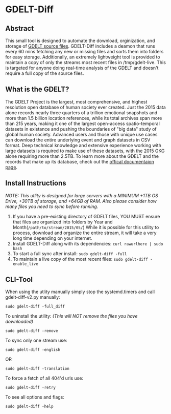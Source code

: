 # GDELT-Diff
  
## Abstract
This small tool is designed to automate the download, orginization, and storage of [GDELT source files](https://www.gdeltproject.org/data.html#rawdatafiles). GDELT-Diff includes a deamon that runs every 60 mins fetching any new or missing files and sorts them into folders for easy storage. Additionally, an extremely lightweight tool is provided to maintain a copy of only the streams most recent files in /tmp/gdelt-live. This is targeted for anyone doing real-time analysis of the GDELT and doesn't require a full copy of the source files.

## What is the GDELT?
The GDELT Project is the largest, most comprehensive, and highest resolution open database of human society ever created. Just the 2015 data alone records nearly three quarters of a trillion emotional snapshots and more than 1.5 billion location references, while its total archives span more than 215 years, making it one of the largest open-access spatio-temporal datasets in existance and pushing the boundaries of "big data" study of global human society. Advanced users and those with unique use cases can download the entire underlying event and graph datasets in CSV format. Deep technical knowledge and extensive experience working with large datasets is required to make use of these datasets, with the 2015 GKG alone requiring more than 2.5TB.
To learn more about the GDELT and the records that make up its database, check out the [offical documentaion page](https://www.gdeltproject.org/data.html#documentation).
  
## Install Instructions  
_NOTE: This utlity is designed for large servers with a MINIMUM +1TB OS Drive, +30TB of storage, and +64GB of RAM. Also please consider how many files you need to sync before running._  
  
1. If you have a pre-existing directory of GDELT files, YOU MUST ensure that files are organized into folders by Year and Month(`/path/to/stream/2015/05/`) While it is possible for this utility to process, download and organize the entire stream, it will take a very long time depending on your internet.
2. Install GDELT-Diff along with its dependencies: `curl rawurlhere | sudo bash`
3. To start a full sync after install: `sudo gdelt-diff -full`
4. To maintain a live copy of the most recent files: `sudo gdelt-diff -enable_live` 


## CLI-Tool
When using the utlity manually simply stop the systemd.timers and call gdelt-diff-v2.py manually:

```
sudo gdelt-diff -full_diff
```

To uninstall the utility:
_(This will NOT remove the files you have downloaded)_
```
sudo gdelt-diff -remove

```

To sync only one stream use:

```
sudo gdelt-diff -english
```
OR
```
sudo gdelt-diff -translation
```

To force a fetch of all 404'd urls use:

```
sudo gdelt-diff -retry
```

To see all options and flags:

```
sudo gdelt-diff -help
```
